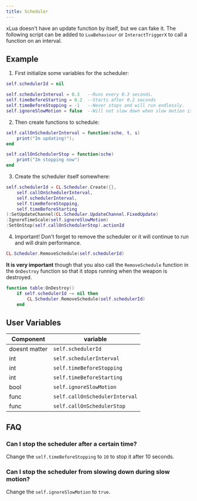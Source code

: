 ```yaml
---
title: Scheduler
---
```


xLua doesn't have an update function by itself, but we can fake it. The following script can be added to `LuaBehaviour` or `InteractTriggerX` to call a function on an interval.

## Example

1. First initialize some variables for the scheduler:
```lua
self.schedulerId = nil

self.schedulerInterval = 0.3   --Runs every 0.3 seconds.
self.timeBeforeStarting = 0.2  --Starts after 0.2 seconds
self.timeBeforeStopping = -1   --Never stops and will run endlessly.
self.ignoreSlowMotion = false  --Will not slow down when slow motion is activated.
```

2. Then create functions to schedule:
```lua
self.callOnSchedulerInterval = function(sche, t, s)
    print("Im updating!"); 
end

self.callOnSchedulerStop = function(sche)
    print("Im stopping now")
end
```

3. Create the scheduler itself somewhere:
```lua
self.schedulerId = CL.Scheduler.Create({},
    self.callOnSchedulerInterval,
    self.schedulerInterval,
    self.timeBeforeStopping,
    self.timeBeforeStarting
):SetUpdateChannel(CL.Scheduler.UpdateChannel.FixedUpdate)
:IgnoreTimeScale(self.ignoreSlowMotion)
:SetOnStop(self.callOnSchedulerStop).actionId
```

4. Important! Don't forget to remove the scheduler or it will continue to run and will drain performance.
```lua
CL.Scheduler.RemoveSchedule(self.schedulerId)
```

**It is very important** though that you also call the `RemoveSchedule` function in the `OnDestroy` function so that it stops running when the weapon is destroyed.
```lua
function table:OnDestroy()
    if self.schedulerId ~= nil then
        CL.Scheduler.RemoveSchedule(self.schedulerId)
    end
```

## User Variables

| Component     | variable                       |
|---------------|--------------------------------|
| doesnt matter | `self.schedulerId`             |
| int           | `self.schedulerInterval`       |
| int           | `self.timeBeforeStopping`      |
| int           | `self.timeBeforeStarting`      |
| bool          | `self.ignoreSlowMotion`        |
| func          | `self.callOnSchedulerInterval` |
| func          | `self.callOnSchedulerStop`     |

## FAQ

### Can I stop the scheduler after a certain time?

Change the `self.timeBeforeStopping` to `10` to stop it after 10 seconds.

### Can I stop the scheduler from slowing down during slow motion?

Change the `self.ignoreSlowMotion` to `true`.
